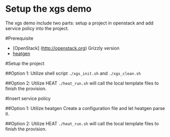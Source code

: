 Setup the xgs demo
===

The xgs demo include two parts: setup a project in openstack and add service 
policy into the project.


#Prerequisite
* [OpenStack] (http://openstack.org) Grizzly version
* [heatgen](https://github.com/yeasy/heatgen)

#Setup the project

##Option 1: Utilize shell script
``` ./xgs_init.sh ``` and  ``` ./xgs_clean.sh ```

##Option 2: Utilize HEAT
```./heat_run.sh``` will call the local template files to finish the provision.


#Insert service policy

##Option 1: Utilize heatgen
Create a configuration file and let heatgen parse it.

##Option 2: Utilize HEAT
```./heat_run.sh``` will call the local template files to finish the provision.

